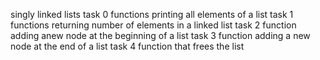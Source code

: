 singly linked lists
task 0 functions printing all elements of a list
task 1 functions returning number of elements in a linked list
task 2 function adding anew node at the beginning of a list
task 3 function adding a new node at the end of a list
task 4 function that frees the list
